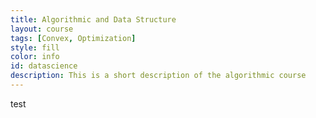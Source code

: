 ```yaml
---
title: Algorithmic and Data Structure
layout: course
tags: [Convex, Optimization]
style: fill
color: info
id: datascience
description: This is a short description of the algorithmic course
---
```


test
